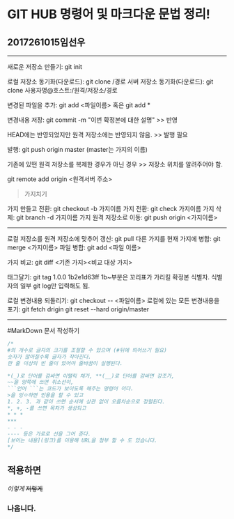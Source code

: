
**GIT HUB** 명령어 및 마크다운 문법 정리!
==
2017261015임선우
--

-----
새로운 저장소 만들기: git init

로컬 저장소 동기화(다운로드): git clone /경로
서버 저장소 동기화(다운로드): git clone 사용자명@호스트:/원격/저장소/경로

변경된 파일을 추가: git add <파일이름> 혹은 git add *

변경내용 저장: git commit -m "이번 확정본에 대한 설명" >> 반영

HEAD에는 반영되었지만 원격 저장소에는 반영되지 않음. >> 발행 필요

발행: git push origin master (master는 가지의 이름)

기존에 있떤 원격 저장소를 복제한 경우가 아닌 경우 >> 저장소 위치를 알려주어야 함.

git remote add origin <원격서버 주소>

>가지치기

가지 만들고 전환: git checkout -b 가지이름
가지 전환: git check 가지이름
가지 삭제: git branch -d 가지이름
가지 원격 저장소로 이동: git push origin <가지이름>

---

로컬 저장소를 원격 저장소에 맞추어 갱신: git pull
다른 가지를 현재 가지에 병합: git merge <가지이름>
파일 병합: git add <파일 이름>

가지 비교: git diff <기존 가지><비교 대상 가지>

태그달기: git tag 1.0.0 1b2e1d63ff
1b~부분은 꼬리표가 가리킬 확정본 식별자. 식별자의 일부 git log만 입력해도 됨.

로컬 변경내용 되돌리기: git checkout -- <파일이름>
로컬에 있는 모든 변경내용을 포기: git fetch drigin
git reset --hard origin/master



---
#MarkDown 문서 작성하기

```c
/*
#의 개수로 글자의 크기를 조절할 수 있으며 (#뒤에 띄어쓰기 필요)
숫자가 많아질수록 글자가 작아진다.
한 줄 이상의 빈 줄이 있어야 줄바꿈이 실행된다.

*(_)로 단어를 감싸면 이탤릭 체가, **(__)로 단어를 감싸면 강조가,
~~을 양쪽에 쓰면 취소선이,
```언어 ```는 코드가 보이도록 해주는 명령어 이다.
>을 잉ㅇ하면 인용을 할 수 있고
1. 2. 3. 과 같이 쓰면 순서에 상관 없이 오름차순으로 정렬된다.
*, +, -를 쓰면 목차가 생성되고
* * *
***
- - -
---- 등은 가로로 선을 그어 준다.
[보이는 내용](링크)를 이용해 URL을 첨부 할 수 도 있습니다.
*/
```

## **적용**하면

_이렇게_
~~저렇게~~

### 나옵니다.

